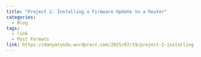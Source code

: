 ```yaml
---
title: "Project 2: Installing a Firmware Update to a Router"
categories:
  - Blog
tags:
  - link
  - Post Formats
link: https://danyatundo.wordpress.com/2025/07/19/project-2-installing-a-firmware-update-to-a-router/
---
```


